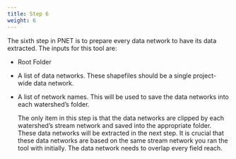 ```yaml
---
title: Step 6
weight: 6
---
```


The sixth step in PNET is to prepare every data network to have its data extracted. The inputs for this tool are:

- Root Folder
- A list of data networks. These shapefiles should be a single project-wide data network.
- A list of network names. This will be used to save the data networks into each watershed’s folder.

  The only item in this step is that the data networks are clipped by each watershed’s stream network and saved into the appropriate folder. These data networks will be extracted in the next step. It is crucial that these data networks are based on the same stream network you ran the tool with initially. The data network needs to overlap every field reach.